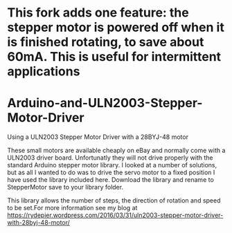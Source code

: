 # This fork adds one feature: the stepper motor is powered off when it is finished rotating, to save about 60mA. This is useful for intermittent applications

# Arduino-and-ULN2003-Stepper-Motor-Driver
Using a ULN2003 Stepper Motor Driver with a 28BYJ-48 motor

These small motors are available cheaply on eBay and normally come with a ULN2003 driver board.
Unfortunatly they will not drive properly with the standard Arduino stepper motor library.
I looked at a number of solutions, but as all I wanted to do was to drive the servo motor to a fixed position
I have used the library included here. Download the library and rename  to StepperMotor
save to your library folder.

This library allows the number of steps, the direction of rotation and speed to be set.For more information see my blog at https://rydepier.wordpress.com/2016/03/31/uln2003-stepper-motor-driver-with-28byj-48-motor/
